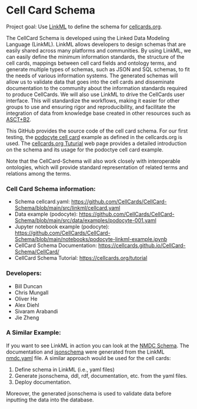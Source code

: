 # Cell Card Schema

Project goal: Use [LinkML](https://linkml.io/linkml/) to define the schema for [cellcards.org](https://cellcards.org).  

The CellCard Schema is developed using the Linked Data Modeling Language (LinkML). LinkML allows developers to design schemas that are easily shared across many platforms and communities. By using LinkML, we can easily define the minimum information standards, the structure of the cell cards, mappings between cell card fields and ontology terms, and generate multiple types of schemas, such as JSON and SQL schemas, to fit the needs of various information systems. The generated schemas will allow us to validate data that goes into the cell cards and disseminate documentation to the community about the information standards required to produce CellCards. We will also use LinkML to drive the CellCards user interface. This will standardize the workflows, making it easier for other groups to use and ensuring rigor and reproducibility, and facilitate the integration of data from knowledge base created in other resources such as [ASCT+B2](https://hubmapconsortium.github.io/ccf/pages/ccf-anatomical-structures.html). 

This GitHub provides the source code of the cell card schema. For our first testing, the [podocyte cell card](https://cellcards.org/podocyte.php) example as defined in the cellcards.org is used. The [cellcards.org Tuturial](https://cellcards.org/tutorial) web page provides a detailed introduction on the schema and its usage for the podoctye cell card example.  

Note that the CellCard-Schema will also work closely with interoperable ontologies, which will provide standard representation of related terms and relations among the terms. 

### Cell Card Schema information:  
- Schema cellcard.yaml: https://github.com/CellCards/CellCard-Schema/blob/main/src/linkml/cellcard.yaml
- Data example (podocyte): https://github.com/CellCards/CellCard-Schema/blob/main/src/data/examples/podocyte-001.yaml
- Jupyter notebook example (podocyte): https://github.com/CellCards/CellCard-Schema/blob/main/notebooks/podocyte-linkml-example.ipynb
- CellCard Schema Documentation: https://cellcards.github.io/CellCard-Schema/CellCard/ 
- CellCard Schema Tutorial: https://cellcards.org/tutorial 

### Developers:  
- Bill Duncan
- Chris Mungall
- Oliver He
- Alex Diehl
- Sivaram Arabandi
- Jie Zheng

### A Similar Example: 
If you want to see LinkML in action you can look at the [NMDC Schema](https://microbiomedata.github.io/nmdc-schema/). The documentation and [jsonschema](https://github.com/microbiomedata/nmdc-schema/blob/main/jsonschema/nmdc.schema.json) were generated from the LinkML [nmdc.yaml](https://github.com/microbiomedata/nmdc-schema/blob/main/src/schema/nmdc.yaml) file. A similar approach would be used for the cell cards:

1. Define schema in LinkML (i.e., yaml files)
2. Generate jsonschema, ddl, rdf, documentation, etc. from the yaml files.
3. Deploy documentation.

Moreover, the generated jsonschema is used to validate data before inputting the data into the database.

